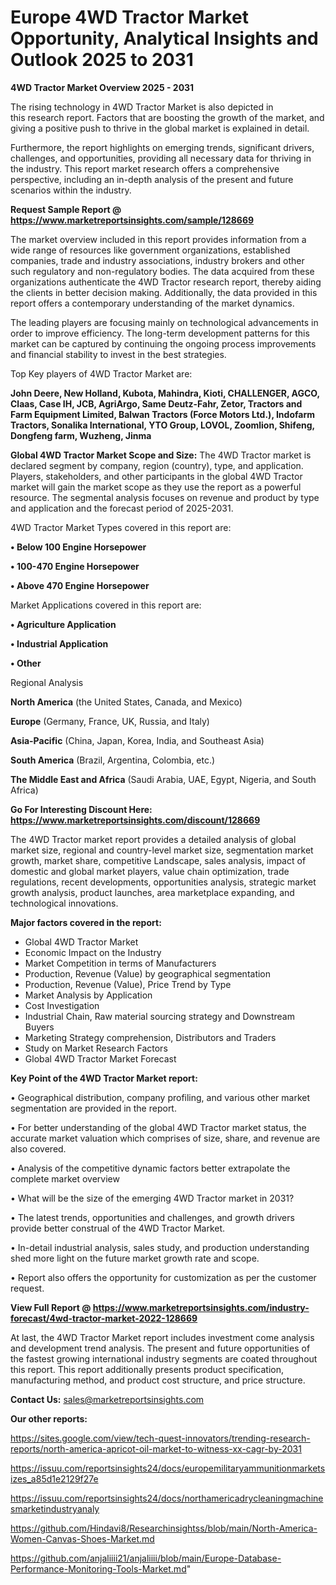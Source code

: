 # Europe 4WD Tractor Market Opportunity, Analytical Insights and Outlook 2025 to 2031

<Strong> 4WD Tractor Market Overview 2025 - 2031</strong>

The rising technology in 4WD Tractor Market is also depicted in this research report. Factors that are boosting the growth of the market, and giving a positive push to thrive in the global market is explained in detail.

Furthermore, the report highlights on emerging trends, significant drivers, challenges, and opportunities, providing all necessary data for thriving in the industry. This report market research offers a comprehensive perspective, including an in-depth analysis of the present and future scenarios within the industry.

<strong>Request Sample Report @ <a href=https://www.marketreportsinsights.com/sample/128669>https://www.marketreportsinsights.com/sample/128669</a></strong>

The market overview included in this report provides information from a wide range of resources like government organizations, established companies, trade and industry associations, industry brokers and other such regulatory and non-regulatory bodies. The data acquired from these organizations authenticate the 4WD Tractor research report, thereby aiding the clients in better decision making. Additionally, the data provided in this report offers a contemporary understanding of the market dynamics.

The leading players are focusing mainly on technological advancements in order to improve efficiency. The long-term development patterns for this market can be captured by continuing the ongoing process improvements and financial stability to invest in the best strategies.

Top Key players of 4WD Tractor Market are:

<strong>John Deere, New Holland, Kubota, Mahindra, Kioti, CHALLENGER, AGCO, Claas, Case IH, JCB, AgriArgo, Same Deutz-Fahr, Zetor, Tractors and Farm Equipment Limited, Balwan Tractors (Force Motors Ltd.), Indofarm Tractors, Sonalika International, YTO Group, LOVOL, Zoomlion, Shifeng, Dongfeng farm, Wuzheng, Jinma</strong>

<strong><b>Global 4WD Tractor Market Scope and Size:</b></strong>
The 4WD Tractor market is declared segment by company, region (country), type, and application. Players, stakeholders, and other participants in the global 4WD Tractor market will gain the market scope as they use the report as a powerful resource. The segmental analysis focuses on revenue and product by type and application and the forecast period of 2025-2031.

4WD Tractor Market Types covered in this report are:

<strong>• Below 100 Engine Horsepower

• 100-470 Engine Horsepower

• Above 470 Engine Horsepower</strong>

Market Applications covered in this report are:

<strong>• Agriculture Application

• Industrial Application

• Other</strong> 

Regional Analysis

<strong>North America</strong> (the United States, Canada, and Mexico)

<strong>Europe</strong> (Germany, France, UK, Russia, and Italy)

<strong>Asia-Pacific</strong> (China, Japan, Korea, India, and Southeast Asia)

<strong>South America</strong> (Brazil, Argentina, Colombia, etc.)

<strong>The Middle East and Africa</strong> (Saudi Arabia, UAE, Egypt, Nigeria, and South Africa)

<strong>Go For Interesting Discount Here: <a href=https://www.marketreportsinsights.com/discount/128669>https://www.marketreportsinsights.com/discount/128669</a></strong>

The 4WD Tractor market report provides a detailed analysis of global market size, regional and country-level market size, segmentation market growth, market share, competitive Landscape, sales analysis, impact of domestic and global market players, value chain optimization, trade regulations, recent developments, opportunities analysis, strategic market growth analysis, product launches, area marketplace expanding, and technological innovations.

<strong><b>Major factors covered in the report:</b></strong>
<ul>
  <li>Global 4WD Tractor Market </li>
  <li>Economic Impact on the Industry</li>
  <li>Market Competition in terms of Manufacturers</li>
  <li>Production, Revenue (Value) by geographical segmentation</li>
  <li>Production, Revenue (Value), Price Trend by Type</li>
  <li>Market Analysis by Application</li>
  <li>Cost Investigation</li>
  <li>Industrial Chain, Raw material sourcing strategy and Downstream Buyers</li>
  <li>Marketing Strategy comprehension, Distributors and Traders</li>
  <li>Study on Market Research Factors</li>
  <li>Global 4WD Tractor Market Forecast</li>
</ul>

<strong><b>Key Point of the 4WD Tractor Market report:</b></strong>

• Geographical distribution, company profiling, and various other market segmentation are provided in the report.

• For better understanding of the global 4WD Tractor market status, the accurate market valuation which comprises of size, share, and revenue are also covered.

• Analysis of the competitive dynamic factors better extrapolate the complete market overview

• What will be the size of the emerging 4WD Tractor market in 2031?

• The latest trends, opportunities and challenges, and growth drivers provide better construal of the 4WD Tractor Market.

• In-detail industrial analysis, sales study, and production understanding shed more light on the future market growth rate and scope.

• Report also offers the opportunity for customization as per the customer request.

<strong><b>View Full Report @ <a href=https://www.marketreportsinsights.com/industry-forecast/4wd-tractor-market-2022-128669>https://www.marketreportsinsights.com/industry-forecast/4wd-tractor-market-2022-128669</a></b></strong>


At last, the 4WD Tractor Market report includes investment come analysis and development trend analysis. The present and future opportunities of the fastest growing international industry segments are coated throughout this report. This report additionally presents product specification, manufacturing method, and product cost structure, and price structure.

<strong>Contact Us:</strong>
sales@marketreportsinsights.com

<strong>Our other reports:</strong>

<a href=https://sites.google.com/view/tech-quest-innovators/trending-research-reports/north-america-apricot-oil-market-to-witness-xx-cagr-by-2031>https://sites.google.com/view/tech-quest-innovators/trending-research-reports/north-america-apricot-oil-market-to-witness-xx-cagr-by-2031</a>

<a href=https://issuu.com/reportsinsights24/docs/europemilitaryammunitionmarketsizes_a85d1e2129f27e>https://issuu.com/reportsinsights24/docs/europemilitaryammunitionmarketsizes_a85d1e2129f27e</a>

<a href=https://issuu.com/reportsinsights24/docs/northamericadrycleaningmachinesmarketindustryanaly>https://issuu.com/reportsinsights24/docs/northamericadrycleaningmachinesmarketindustryanaly</a>

<a href=https://github.com/Hindavi8/Researchinsightss/blob/main/North-America-Women-Canvas-Shoes-Market.md>https://github.com/Hindavi8/Researchinsightss/blob/main/North-America-Women-Canvas-Shoes-Market.md</a>

<a href=https://github.com/anjaliiii21/anjaliiii/blob/main/Europe-Database-Performance-Monitoring-Tools-Market.md>https://github.com/anjaliiii21/anjaliiii/blob/main/Europe-Database-Performance-Monitoring-Tools-Market.md</a>"
